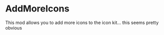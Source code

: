 # AddMoreIcons

This mod allows you to <cl>add</c> more icons to the icon kit... this seems pretty obvious